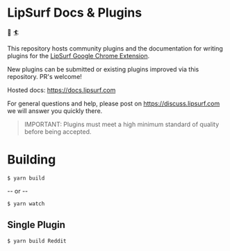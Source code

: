 # LipSurf Docs & Plugins
:lips: :surfer:

This repository hosts community plugins and the documentation for writing plugins for the [LipSurf Google Chrome Extension](https://chrome.google.com/webstore/detail/lipsurf/lnnmjmalakahagblkkcnjkoaihlfglon).

New plugins can be submitted or existing plugins improved via this repository. PR's welcome!

Hosted docs: <https://docs.lipsurf.com>

For general questions and help, please post on <https://discuss.lipsurf.com> we will answer you quickly there.

> IMPORTANT: Plugins must meet a high minimum standard of quality before being accepted.

# Building

`$ yarn build`

   -- or --

`$ yarn watch`

## Single Plugin

`$ yarn build Reddit`

